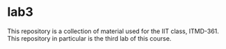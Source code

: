# lab3
This repository is a collection of material used for the IIT class, ITMD-361. This repository in particular is the third lab of this course.
